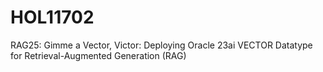 # HOL11702
RAG25: Gimme a Vector, Victor: Deploying Oracle 23ai VECTOR Datatype for Retrieval-Augmented Generation (RAG)
